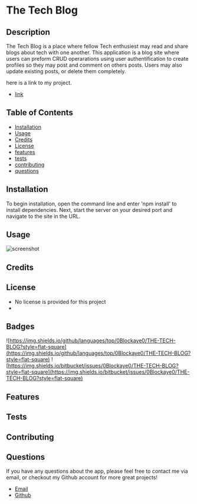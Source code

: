
  # The Tech Blog

  ## Description 

  The Tech Blog is a place where fellow Tech enthusiest may read and share blogs about tech with one another. This application is a blog site where users can preform CRUD operarations using user authentification to create profiles so they may post and comment on others posts. Users may also update existing posts, or delete them completely.

  here is a link to my project.
  
  * [link](undefined)

  ## Table of Contents

  * [Installation](#installation)
  * [Usage](#usage)
  * [Credits](#credits)
  * [License](#license)
  * [features](#features)
  * [tests](#tests)
  * [contributing](#contributing)
  * [questions](#questions)
  

  ## Installation

  To begin installation, open the command line and enter 'npm install' to install dependencies. Next, start the server on your desired port and navigate to the site in the URL.


  ## Usage

  

  ![screenshot](/assets/images/screenshot.png)


  ## Credits

  


  ## License

  * No license is provided for this project
  * 

  ## Badges
  
  ![https://img.shields.io/github/languages/top/0Blockaye0/THE-TECH-BLOG?style=flat-square](https://img.shields.io/github/languages/top/0Blockaye0/THE-TECH-BLOG?style=flat-square) 
  ![https://img.shields.io/bitbucket/issues/0Blockaye0/THE-TECH-BLOG?style=flat-square](https://img.shields.io/bitbucket/issues/0Blockaye0/THE-TECH-BLOG?style=flat-square) 

  ## Features

  


  ## Tests

  


  ## Contributing

  


  ## Questions

  If you have any questions about the app, 
  please feel free to contact me via email, 
  or checkout my Github account for more 
  great projects! 

  * [Email](mailto:blake.austin.dev@gmail.com)
  * [Github](https://github.com/0Blockaye0)




